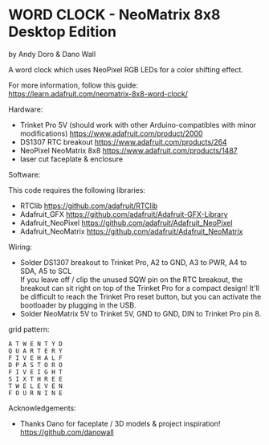  WORD CLOCK - NeoMatrix 8x8 Desktop Edition
================
 by Andy Doro & Dano Wall
 

A word clock which uses NeoPixel RGB LEDs for a color shifting effect.

For more information, follow this guide: https://learn.adafruit.com/neomatrix-8x8-word-clock/

Hardware:
 
 - Trinket Pro 5V (should work with other Arduino-compatibles with minor modifications) https://www.adafruit.com/product/2000
 - DS1307 RTC breakout https://www.adafruit.com/products/264
 - NeoPixel NeoMatrix 8x8 https://www.adafruit.com/products/1487
 - laser cut faceplate & enclosure
 
Software:
 
This code requires the following libraries:
 
 - RTClib https://github.com/adafruit/RTClib
 - Adafruit_GFX https://github.com/adafruit/Adafruit-GFX-Library
 - Adafruit_NeoPixel https://github.com/adafruit/Adafruit_NeoPixel
 - Adafruit_NeoMatrix https://github.com/adafruit/Adafruit_NeoMatrix


Wiring:

 - Solder DS1307 breakout to Trinket Pro, A2 to GND, A3 to PWR, A4 to SDA, A5 to SCL  
   If you leave off / clip the unused SQW pin on the RTC breakout, the breakout can sit right on top of the Trinket Pro for a compact design! It'll be difficult to reach the Trinket Pro reset button, but you can activate the bootloader by plugging in the USB.
 - Solder NeoMatrix 5V to Trinket 5V, GND to GND, DIN to Trinket Pro pin 8.
 

grid pattern:
 ```
 A T W E N T Y D
 Q U A R T E R Y
 F I V E H A L F
 D P A S T O R O
 F I V E I G H T
 S I X T H R E E
 T W E L E V E N
 F O U R N I N E
 ```
 
Acknowledgements:
  - Thanks Dano for faceplate / 3D models & project inspiration! https://github.com/danowall
 

